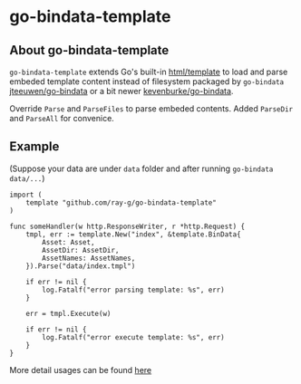 # go-bindata-template

## About go-bindata-template

`go-bindata-template` extends Go's built-in [html/template](https://godoc.org/html/template)
to load and parse embeded template content instead of filesystem packaged by `go-bindata`
[jteeuwen/go-bindata](https://github.com/jteeuwen/go-bindata)
or a bit newer [kevenburke/go-bindata](https://github.com/kevinburke/go-bindata).

Override `Parse` and `ParseFiles` to parse embeded contents.
Added `ParseDir` and `ParseAll` for convenice.

## Example

(Suppose your data are under `data` folder and after running `go-bindata data/...`)

```golang
import (
    template "github.com/ray-g/go-bindata-template"
)

func someHandler(w http.ResponseWriter, r *http.Request) {
    tmpl, err := template.New("index", &template.BinData{
        Asset: Asset,
        AssetDir: AssetDir,
        AssetNames: AssetNames,
    }).Parse("data/index.tmpl")

    if err != nil {
        log.Fatalf("error parsing template: %s", err)
    }

    err = tmpl.Execute(w)

    if err != nil {
        log.Fatalf("error execute template: %s", err)
    }
}
```

More detail usages can be found [here](https://github.com/ray-g/go-bindata-template/blob/master/test/main.go)
